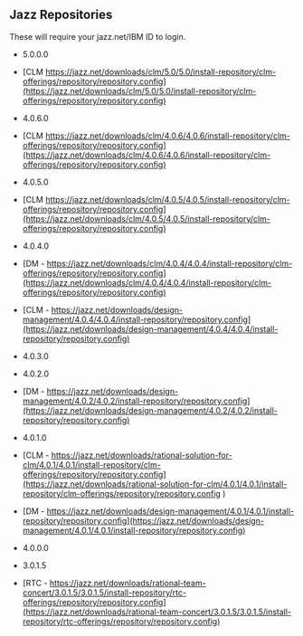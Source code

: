 
## Jazz Repositories

These will require your jazz.net/IBM ID to login.

 * 5.0.0.0
  * [CLM https://jazz.net/downloads/clm/5.0/5.0/install-repository/clm-offerings/repository/repository.config](https://jazz.net/downloads/clm/5.0/5.0/install-repository/clm-offerings/repository/repository.config)
  
 * 4.0.6.0
  * [CLM https://jazz.net/downloads/clm/4.0.6/4.0.6/install-repository/clm-offerings/repository/repository.config](https://jazz.net/downloads/clm/4.0.6/4.0.6/install-repository/clm-offerings/repository/repository.config)
  
 * 4.0.5.0
  * [CLM https://jazz.net/downloads/clm/4.0.5/4.0.5/install-repository/clm-offerings/repository/repository.config](https://jazz.net/downloads/clm/4.0.5/4.0.5/install-repository/clm-offerings/repository/repository.config)

 * 4.0.4.0
  * [DM - https://jazz.net/downloads/clm/4.0.4/4.0.4/install-repository/clm-offerings/repository/repository.config](https://jazz.net/downloads/clm/4.0.4/4.0.4/install-repository/clm-offerings/repository/repository.config)
  * [CLM - https://jazz.net/downloads/design-management/4.0.4/4.0.4/install-repository/repository.config](https://jazz.net/downloads/design-management/4.0.4/4.0.4/install-repository/repository.config)

 * 4.0.3.0
 
 * 4.0.2.0
  * [DM - https://jazz.net/downloads/design-management/4.0.2/4.0.2/install-repository/repository.config](https://jazz.net/downloads/design-management/4.0.2/4.0.2/install-repository/repository.config)
 
 * 4.0.1.0
  * [CLM - https://jazz.net/downloads/rational-solution-for-clm/4.0.1/4.0.1/install-repository/clm-offerings/repository/repository.config](https://jazz.net/downloads/rational-solution-for-clm/4.0.1/4.0.1/install-repository/clm-offerings/repository/repository.config
)
  * [DM - https://jazz.net/downloads/design-management/4.0.1/4.0.1/install-repository/repository.config](https://jazz.net/downloads/design-management/4.0.1/4.0.1/install-repository/repository.config)
  
 * 4.0.0.0
 
 * 3.0.1.5
  * [RTC - https://jazz.net/downloads/rational-team-concert/3.0.1.5/3.0.1.5/install-repository/rtc-offerings/repository/repository.config](https://jazz.net/downloads/rational-team-concert/3.0.1.5/3.0.1.5/install-repository/rtc-offerings/repository/repository.config)







